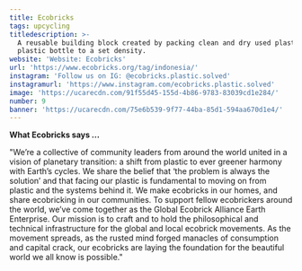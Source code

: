 ```yaml
---
title: Ecobricks
tags: upcycling
titledescription: >-
  A reusable building block created by packing clean and dry used plastic into a
  plastic bottle to a set density.
website: 'Website: Ecobricks'
url: 'https://www.ecobricks.org/tag/indonesia/'
instagram: 'Follow us on IG: @ecobricks.plastic.solved'
instagramurl: 'https://www.instagram.com/ecobricks.plastic.solved'
image: 'https://ucarecdn.com/91f55d45-155d-4b86-9783-83039cd1e284/'
number: 9
banner: 'https://ucarecdn.com/75e6b539-9f77-44ba-85d1-594aa670d1e4/'
---
```

**What Ecobricks says ...**

"We’re a collective of community leaders from around the world united in a vision of planetary transition: a shift from plastic to ever greener harmony with Earth’s cycles. We share the belief that ‘the problem is always the solution’ and that facing our plastic is fundamental to moving on from plastic and the systems behind it. We make ecobricks in our homes, and share ecobricking in our communities. To support fellow ecobrickers around the world, we’ve come together as the Global Ecobrick Alliance Earth Enterprise. Our mission is to craft and to hold the philosophical and technical infrastructure for the global and local ecobrick movements. As the movement spreads, as the rusted mind forged manacles of consumption and capital crack, our ecobricks are laying the foundation for the beautiful world we all know is possible."
